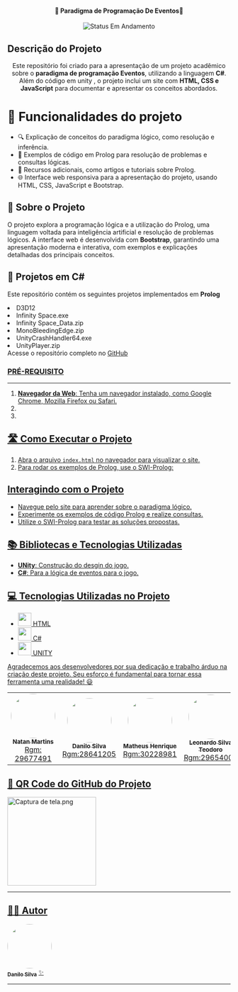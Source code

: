 

<h4 align="center"> 
	🚧 Paradigma de Programação De Eventos🚧
</h4>
<p align="center">
	<img alt="Status Em Andamento" src="https://img.shields.io/badge/STATUS-CONCLU%C3%8DDO-brightgreen">
</p>

## Descrição do Projeto
<p align="center">Este repositório foi criado para a apresentação de um projeto acadêmico sobre o <b>paradigma de programação Eventos</b>, utilizando a linguagem <b>C#</b>. Além do código em unity , o projeto inclui um site com <b>HTML, CSS e JavaScript</b> para documentar e apresentar os conceitos abordados.</p>

# :hammer: Funcionalidades do projeto

- 🔍 Explicação de conceitos do paradigma lógico, como resolução e inferência.
- 📝 Exemplos de código em Prolog para resolução de problemas e consultas lógicas.
- 📖 Recursos adicionais, como artigos e tutoriais sobre Prolog.
- 🌐 Interface web responsiva para a apresentação do projeto, usando HTML, CSS, JavaScript e Bootstrap.

## 🚀 Sobre o Projeto
O projeto explora a programação lógica e a utilização do Prolog, uma linguagem voltada para inteligência artificial e resolução de problemas lógicos. A interface web é desenvolvida com **Bootstrap**, garantindo uma apresentação moderna e interativa, com exemplos e explicações detalhadas dos principais conceitos.

## 📂 Projetos em C#
<p>Este repositório contém os seguintes projetos implementados em <b>Prolog</b></p>
<li>D3D12</li>
<li>Infinity Space.exe</li>
<li>Infinity Space_Data.zip</li>
<li>MonoBleedingEdge.zip</li>
<li>UnityCrashHandler64.exe</li>
<li>UnityPlayer.zip</li>
Acesse o repositório completo no <a href="https://github.com/Aladark/JOGO-.git" title="Github">GitHub

### PRÉ-REQUISITO
---
1. **Navegador da Web**: Tenha um navegador instalado, como Google Chrome, Mozilla Firefox ou Safari.
2. 
3.
    
## 🛣️ Como Executar o Projeto



1. Abra o arquivo `index.html` no navegador para visualizar o site.
2. Para rodar os exemplos de Prolog, use o SWI-Prolog:

## Interagindo com o Projeto

- Navegue pelo site para aprender sobre o paradigma lógico.
- Experimente os exemplos de código Prolog e realize consultas.
- Utilize o SWI-Prolog para testar as soluções propostas.

## 📚 Bibliotecas e Tecnologias Utilizadas

- **UNity**: Construção do desgin do jogo.
- **C#**: Para a lógica de eventos para o jogo.

## 💻 Tecnologias Utilizadas no Projeto
- <img src="" width="30"> HTML
- <img src="" width="30"> C#
- <img src="" width="30"> UNITY


Agradecemos aos desenvolvedores por sua dedicação e trabalho árduo na criação deste projeto. Seu esforço é fundamental para tornar essa ferramenta uma realidade! 😃

<table>
  <tr>
     <td align="center"><a href="https://rocketseat.com.br"><img style="border-radius: 50%;" src="https://avatars.githubusercontent.com/u/125497324?v=4" width="100px;" alt=""/><br /><sub><b>Natan Martins</b></sub></a><br /><a href="https://github.com/NatancMartins" title="Rocketseat">Rgm: 29677491</a></td>
    <td align="center"><a href="https://rocketseat.com.br"><img style="border-radius: 50%;" src="https://avatars.githubusercontent.com/u/105023718?s=400&u=2acd860cb7b8e36135c22717a860c413e2d02eb4&v=4" width="100px;" alt=""/><br /><sub><b>Danilo Silva</b></sub></a><br /><a href="https://github.com/Danilo019" title="Rocketseat">Rgm:28641205</a></td>
    <td align="center"><a href="https://rocketseat.com.br"><img style="border-radius: 50%;" src="https://avatars.githubusercontent.com/u/107246983?v=4" width="100px;" alt=""/><br /><sub><b>Matheus Henrique</b></sub></a><br /><a href="https://github.com/teuzzin16032004" title="Rocketseat">Rgm:30228981</a></td>
    <td align="center"><a href="https://rocketseat.com.br"><img style="border-radius: 50%;" src="https://avatars.githubusercontent.com/u/38961152?v=4" width="100px;" alt=""/><br /><sub><b>Leonardo Silva Teodoro</b></sub></a><br /><a href="https://github.com/imponateado" title="Rocketseat">Rgm:29654009</a></td>
    <td align="center"><a href="https://rocketseat.com.br"><img style="border-radius: 50%;" src="https://avatars.githubusercontent.com/u/105018263?v=4" width="100px;" alt=""/><br /><sub><b>José Maria da Silva Junior</b></sub></a><br /><a href="https://github.com/Kroatta" title="Rocketseat">Rgm:29459141</a></td>
    <td align="center"><a href="https://rocketseat.com.br"><img style="border-radius: 50%;" src="https://avatars.githubusercontent.com/u/105018263?v=4" width="100px;" alt=""/><br /><sub><b>João Lucas da Silva Dutra</b></sub></a><br /><a href="https://github.com/Kroatta" title="Rocketseat">Rgm:29842727</a></td> 	  
</table>



## 💪 QR Code do GitHub do Projeto
<img src="![image](https://github.com/user-attachments/assets/1e666782-7b2e-48e5-9f75-90c924ec1873)
" alt="Captura de tela.png" width="200" height="200">



---

## 🧙‍♂️ Autor

<a href="https://github.com/Danilo019">
<img style="border-radius: 50%;" src="https://avatars.githubusercontent.com/u/105023718?v=4" width="100px;" alt=""/>
<br />
<sub><b>Danilo Silva</b></sub></a> <a href="https://github.com/Danilo019" title="Cubos Academy">✨</a>

---

